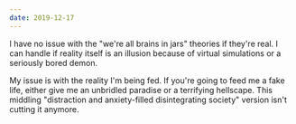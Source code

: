 ```yaml
---
date: 2019-12-17
---
```


I have no issue with the "we're all brains in jars" theories if they're real. I can handle if reality itself is an illusion because of virtual simulations or a seriously bored demon.

My issue is with the reality I'm being fed. If you're going to feed me a fake life, either give me an unbridled paradise or a terrifying hellscape. This middling "distraction and anxiety-filled disintegrating society" version isn't cutting it anymore.
